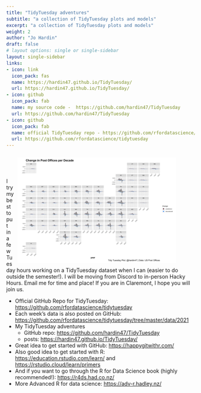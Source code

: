 ```yaml
---
title: "TidyTuesday adventures"
subtitle: "a collection of TidyTuesday plots and models"
excerpt: "a collection of TidyTuesday plots and models"
weight: 2
author: "Jo Hardin"
draft: false
# layout options: single or single-sidebar
layout: single-sidebar
links:
- icon: link
  icon_pack: fas
  name: https://hardin47.github.io/TidyTuesday/
  url: https://hardin47.github.io/TidyTuesday/
- icon: github
  icon_pack: fab
  name: my source code -  https://github.com/hardin47/TidyTuesday
  url: https://github.com/hardin47/TidyTuesday
- icon: github
  icon_pack: fab
  name: official TidyTuesday repo - https://github.com/rfordatascience/tidytuesday
  url: https://github.com/rfordatascience/tidytuesday
---
```


<figure>
<img style = "padding: 10px;float: right;" alt = 'hrdag' width='500' src='postoffices.png' />
</figure>

<br/>

<br/>

<br/>

I try my best to put in a few Tuesday hours working on a TidyTuesday dataset when I can (easier to do outside the semester!).
I will be moving from Discord to in-person Hacky Hours.
Email me for time and place!
If you are in Claremont, I hope you will join us.


* Official GitHub Repo for TidyTuesday: https://github.com/rfordatascience/tidytuesday
* Each week’s data is also posted on GitHub: https://github.com/rfordatascience/tidytuesday/tree/master/data/2021
* My TidyTuesday adventures
  * GitHub repo:  https://github.com/hardin47/TidyTuesday
  * posts:  https://hardin47.github.io/TidyTuesday/
* Great idea to get started with GitHub: https://happygitwithr.com/
* Also good idea to get started with R:  https://education.rstudio.com/learn/ and https://rstudio.cloud/learn/primers
* And if you want to go through the R for Data Science book (highly recommended!): https://r4ds.had.co.nz/
* More Advanced R for data science: https://adv-r.hadley.nz/


